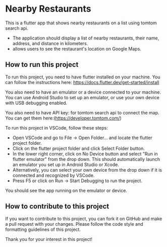 # Nearby Restaurants

This is a flutter app that shows nearby restaurants on a list using tomtom search api.

- The application should display a list of nearby restaurants, their name, address, and distance in kilometers.
- allows users to see the restaurant's location on Google Maps.

## How to run this project

To run this project, you need to have flutter installed on your machine. You can follow the instructions here: https://docs.flutter.dev/get-started/install

You also need to have an emulator or a device connected to your machine. You can use Android Studio to set up an emulator, or use your own device with USB debugging enabled.

You also need to have API key: for tomtom search api to connect the map. You can get them here:(https://developer.tomtom.com/)

To run this project in VSCode, follow these steps:

- Open VSCode and go to File -> Open Folder... and locate the flutter project folder.
- Click on the flutter project folder and click Select Folder button.
- In the lower right corner, click on No Device button and select "Run in flutter emulator" from the drop down. This should automatically launch an emulator you set up in Android Studio or Xcode.
- Alternatively, you can select your own device from the drop down if it is connected and recognized by VSCode.
- Press F5 or click on Run -> Start Debugging to run the project.

You should see the app running on the emulator or device.


## How to contribute to this project

If you want to contribute to this project, you can fork it on GitHub and make a pull request with your changes. Please follow the code style and formatting guidelines of this project.

Thank you for your interest in this project!
